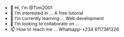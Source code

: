 - 👋 Hi, I’m @Timi2001
- 👀 I’m interested in ... A free tutorial
- 🌱 I’m currently learning ... Web development 
- 💞️ I’m looking to collaborate on ...
- 📫 How to reach me ...
Whatsapp-+234 8117381326
<!---
Timi2001/Timi2001 is a ✨ special ✨ repository because its `README.md` (this file) appears on your GitHub profile.
You can click the Preview link to take a look at your changes.
--->

